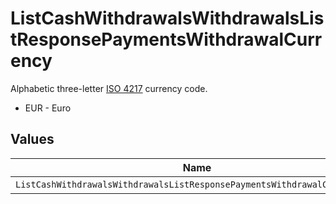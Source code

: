 # ListCashWithdrawalsWithdrawalsListResponsePaymentsWithdrawalCurrency

Alphabetic three-letter [ISO 4217](https://en.wikipedia.org/wiki/ISO_4217) currency code.
* EUR - Euro


## Values

| Name                                                                      | Value                                                                     |
| ------------------------------------------------------------------------- | ------------------------------------------------------------------------- |
| `ListCashWithdrawalsWithdrawalsListResponsePaymentsWithdrawalCurrencyEur` | EUR                                                                       |